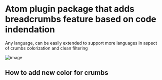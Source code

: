 # Atom plugin package that adds breadcrumbs feature based on code indendation

Any language, can be easily extended to support more languages in aspect of crumbs colorization and clean filtering

![image](https://user-images.githubusercontent.com/8239290/58760756-20bcea00-8545-11e9-98d5-2ffd2da01c0f.png)


## How to add new color for crumbs
